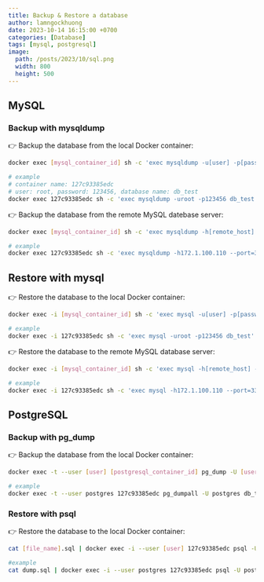```yaml
---
title: Backup & Restore a database
author: lamngockhuong
date: 2023-10-14 16:15:00 +0700
categories: [Database]
tags: [mysql, postgresql]
image:
  path: /posts/2023/10/sql.png
  width: 800
  height: 500
---
```


## MySQL

### Backup with mysqldump

👉 Backup the database from the local Docker container:

```bash
docker exec [mysql_container_id] sh -c 'exec mysqldump -u[user] -p[password] [database_name]' > backup-$(date +%y%m%d%H%M%S).sql

# example
# container name: 127c93385edc
# user: root, password: 123456, database name: db_test
docker exec 127c93385edc sh -c 'exec mysqldump -uroot -p123456 db_test' > /Users/lamngockhuong/develop/backup-$(date +%y%m%d%H%M%S).sql
```

👉 Backup the database from the remote MySQL datebase server:

```bash
docker exec [mysql_container_id] sh -c 'exec mysqldump -h[remote_host] --port=[port] -u[user] -p[password] [database_name]' > backup-$(date +%y%m%d%H%M%S).sql

# example
docker exec 127c93385edc sh -c 'exec mysqldump -h172.1.100.110 --port=3306 -uroot -p123456 db_test' > /Users/lamngockhuong/develop/backup-$(date +%y%m%d%H%M%S).sql
```

## Restore with mysql

👉 Restore the database to the local Docker container:

```bash
docker exec -i [mysql_container_id] sh -c 'exec mysql -u[user] -p[password] [database_name]' < [file_name].sql

# example
docker exec -i 127c93385edc sh -c 'exec mysql -uroot -p123456 db_test' < /Users/lamngockhuong/develop/db_backup.sql
```

👉 Restore the database to the remote MySQL database server:

```bash
docker exec -i [mysql_container_id] sh -c 'exec mysql -h[remote_host] --port=[port] -u[user] -p[password] [database_name]' < [file_name].sql

# example
docker exec -i 127c93385edc sh -c 'exec mysql -h172.1.100.110 --port=3306 -uroot -p123456 db_test' < /Users/lamngockhuong/develop/db_backup.sql
```

## PostgreSQL

### Backup with pg_dump

👉 Backup the database from the local Docker container:

```bash
docker exec -t --user [user] [postgresql_container_id] pg_dump -U [user] [database_name] > dump_$(date +%y%m%d%H%M%S).sql

# example
docker exec -t --user postgres 127c93385edc pg_dumpall -U postgres db_test > dump_$(date +%y%m%d%H%M%S).sql
```

### Restore with psql

👉 Restore the database to the local Docker container:

```bash
cat [file_name].sql | docker exec -i --user [user] 127c93385edc psql -U [user]

#example
cat dump.sql | docker exec -i --user postgres 127c93385edc psql -U postgres
```

